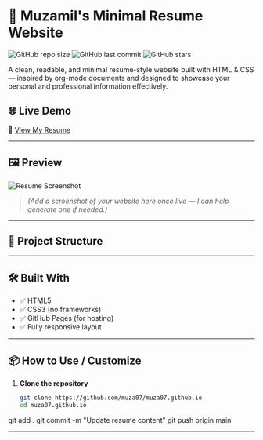 # 🧾 Muzamil's Minimal Resume Website

![GitHub repo size](https://img.shields.io/github/repo-size/muza07/muza07.github.io)
![GitHub last commit](https://img.shields.io/github/last-commit/muza07/muza07.github.io)
![GitHub stars](https://img.shields.io/github/stars/muza07/muza07.github.io?style=social)

A clean, readable, and minimal resume-style website built with HTML & CSS — inspired by org-mode documents and designed to showcase your personal and professional information effectively.

## 🌐 Live Demo

🔗 [View My Resume](https://muza07.github.io/)

---

## 🖼️ Preview

![Resume Screenshot](https://user-images.githubusercontent.com/your-screenshot-path/resume-preview.png)

> *(Add a screenshot of your website here once live — I can help generate one if needed.)*

---

## 📁 Project Structure


---

## 🛠️ Built With

- ✅ HTML5
- ✅ CSS3 (no frameworks)
- ✅ GitHub Pages (for hosting)
- ✅ Fully responsive layout

---

## 📦 How to Use / Customize

1. **Clone the repository**
   ```bash
   git clone https://github.com/muza07/muza07.github.io
   cd muza07.github.io
git add .
git commit -m "Update resume content"
git push origin main

---

